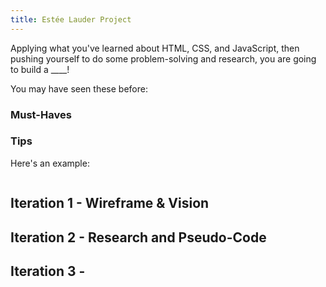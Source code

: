 ```yaml
---
title: Estée Lauder Project
---
```


Applying what you've learned about HTML, CSS, and JavaScript, then pushing yourself to do some problem-solving and research, you are going to build a ____!

You may have seen these before:


### Must-Haves

### Tips

Here's an example:

<img alt="" src="{{ site.url }}/web-app/projects/mini-1/assets/example.gif">

## Iteration 1 - Wireframe & Vision

## Iteration 2 - Research and Pseudo-Code

## Iteration 3 -
